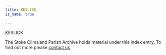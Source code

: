 ```yaml
---
title: KESLICK
is_name: true

---
```


KESLICK


The Stoke Climsland Parish Archive holds material under this index entry. To find out more please [contact us](/contact/)
